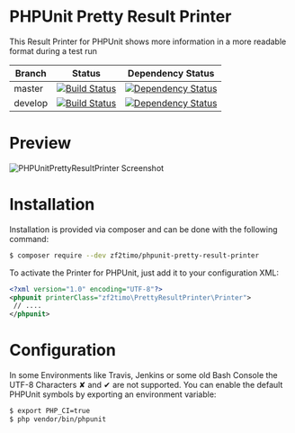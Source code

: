 # PHPUnit Pretty Result Printer

This Result Printer for PHPUnit shows more information in a more readable format during a test run

Branch  | Status|Dependency Status
------- | ------|------------
master  | [![Build Status](https://travis-ci.org/zf2timo/PHPUnitPrettyResultPrinter.svg?branch=master)](https://travis-ci.org/zf2timo/PHPUnitPrettyResultPrinter)|[![Dependency Status](https://www.versioneye.com/user/projects/57023edffcd19a0039f1564e/badge.svg?style=flat)](https://www.versioneye.com/user/projects/57023edffcd19a0039f1564e)
develop  | [![Build Status](https://travis-ci.org/zf2timo/PHPUnitPrettyResultPrinter.svg?branch=develop)](https://travis-ci.org/zf2timo/PHPUnitPrettyResultPrinter)|[![Dependency Status](https://www.versioneye.com/user/projects/57023edbfcd19a004543f820/badge.svg?style=flat)](https://www.versioneye.com/user/projects/57023edbfcd19a004543f820)

# Preview

![PHPUnitPrettyResultPrinter Screenshot](https://cloud.githubusercontent.com/assets/3073381/14188190/262046ee-f787-11e5-858a-6978a4a83b14.png)

# Installation

Installation is provided via composer and can be done with the following command:
```bash 
$ composer require --dev zf2timo/phpunit-pretty-result-printer
```

To activate the Printer for PHPUnit, just add it to your configuration XML:
```xml
<?xml version="1.0" encoding="UTF-8"?>
<phpunit printerClass="zf2timo\PrettyResultPrinter\Printer">
 // ....
</phpunit>
```
# Configuration

In some Environments like Travis, Jenkins or some old Bash Console the UTF-8 Characters ✘ and ✔ are not supported.
You can enable the default PHPUnit symbols by exporting an environment variable:
 ```bash
 $ export PHP_CI=true
 $ php vendor/bin/phpunit
 ```
